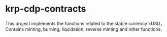 # krp-cdp-contracts
This project implements the functions related to the stable currency kUSD，Contains minting, burning, liquidation, reverse minting and other functions.
